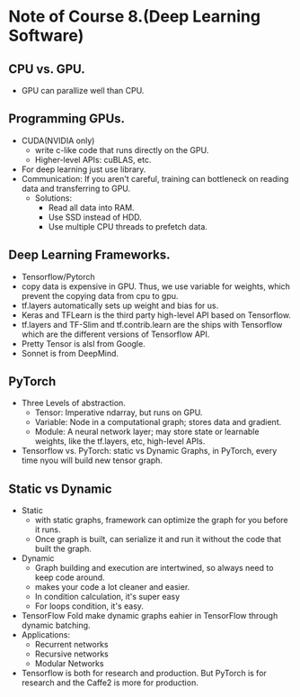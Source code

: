 # Note of Course 8.(Deep Learning Software)

## CPU vs. GPU.
- GPU can parallize well than CPU.

## Programming GPUs.
- CUDA(NVIDIA only)
	- write c-like code that runs directly on the GPU.
	- Higher-level APIs: cuBLAS, etc.
- For deep learning just use library.
- Communication: If you aren't careful, training can bottleneck on reading data and transferring to GPU.
	- Solutions:
		- Read all data into RAM.
		- Use SSD instead of HDD.
		- Use multiple CPU threads to prefetch data.

## Deep Learning Frameworks.
- Tensorflow/Pytorch
- copy data is expensive in GPU. Thus, we use variable for weights, which prevent the copying data from cpu to gpu.
- tf.layers automatically sets up weight and bias for us.
- Keras and TFLearn is the third party high-level API based on Tensorflow.
- tf.layers and TF-Slim and tf.contrib.learn are the ships with Tensorflow which are the different versions of Tensorflow API.
- Pretty Tensor is alsl from Google.
- Sonnet is from DeepMind.

## PyTorch
- Three Levels of abstraction.
	- Tensor: Imperative ndarray, but runs on GPU.
	- Variable: Node in a computational graph; stores data and gradient.
	- Module: A neural network layer; may store state or learnable weights, like the tf.layers, etc, high-level APIs.
- Tensorflow vs. PyTorch: static vs Dynamic Graphs, in PyTorch, every time nyou will build new tensor graph.

## Static vs Dynamic
- Static
	- with static graphs, framework can optimize the graph for you before it runs.
	- Once graph is built, can serialize it and run it without the code that built the graph.
- Dynamic
	- Graph building and execution are intertwined, so always need to keep code around.
	- makes your code a lot cleaner and easier.
	- In condition calculation, it's super easy
	- For loops condition, it's easy.
- TensorFlow Fold make dynamic graphs eahier in TensorFlow through dynamic batching.
- Applications:
	- Recurrent networks
	- Recursive networks
	- Modular Networks
- Tensorflow is both for research and production. But PyTorch is for research and the Caffe2 is more for production.
